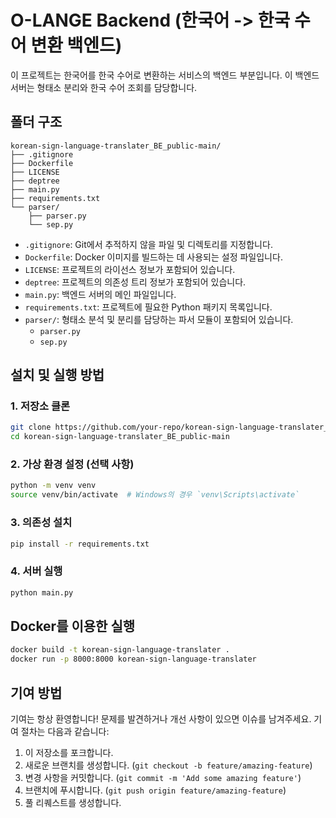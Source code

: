 # O-LANGE Backend (한국어 -> 한국 수어 변환 백엔드)

이 프로젝트는 한국어를 한국 수어로 변환하는 서비스의 백엔드 부분입니다. 이 백엔드 서버는 형태소 분리와 한국 수어 조회를 담당합니다.

## 폴더 구조
```
korean-sign-language-translater_BE_public-main/
├── .gitignore
├── Dockerfile
├── LICENSE
├── deptree
├── main.py
├── requirements.txt
└── parser/
    ├── parser.py
    └── sep.py
```

- `.gitignore`: Git에서 추적하지 않을 파일 및 디렉토리를 지정합니다.
- `Dockerfile`: Docker 이미지를 빌드하는 데 사용되는 설정 파일입니다.
- `LICENSE`: 프로젝트의 라이선스 정보가 포함되어 있습니다.
- `deptree`: 프로젝트의 의존성 트리 정보가 포함되어 있습니다.
- `main.py`: 백엔드 서버의 메인 파일입니다.
- `requirements.txt`: 프로젝트에 필요한 Python 패키지 목록입니다.
- `parser/`: 형태소 분석 및 분리를 담당하는 파서 모듈이 포함되어 있습니다.
  - `parser.py`
  - `sep.py`

## 설치 및 실행 방법

### 1. 저장소 클론
```bash
git clone https://github.com/your-repo/korean-sign-language-translater_BE_public-main.git
cd korean-sign-language-translater_BE_public-main
```

### 2. 가상 환경 설정 (선택 사항)
```bash
python -m venv venv
source venv/bin/activate  # Windows의 경우 `venv\Scripts\activate`
```

### 3. 의존성 설치
```bash
pip install -r requirements.txt
```

### 4. 서버 실행
```bash
python main.py
```

## Docker를 이용한 실행
```bash
docker build -t korean-sign-language-translater .
docker run -p 8000:8000 korean-sign-language-translater
```

## 기여 방법
기여는 항상 환영합니다! 문제를 발견하거나 개선 사항이 있으면 이슈를 남겨주세요. 기여 절차는 다음과 같습니다:

1. 이 저장소를 포크합니다.
2. 새로운 브랜치를 생성합니다. (`git checkout -b feature/amazing-feature`)
3. 변경 사항을 커밋합니다. (`git commit -m 'Add some amazing feature'`)
4. 브랜치에 푸시합니다. (`git push origin feature/amazing-feature`)
5. 풀 리퀘스트를 생성합니다.
